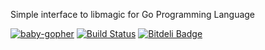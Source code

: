 Simple interface to libmagic for Go Programming Language

[![baby-gopher](https://raw2.github.com/drnic/babygopher-site/gh-pages/images/babygopher-badge.png)](http://www.babygopher.com)
[![Build Status](https://travis-ci.org/kwilczynski/go-magic.png?branch=master)](https://travis-ci.org/kwilczynski/go-magic)
[![Bitdeli Badge](https://d2weczhvl823v0.cloudfront.net/kwilczynski/go-magic/trend.png)](https://bitdeli.com/free "Bitdeli Badge")
